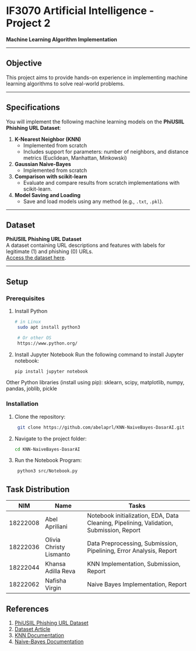 # IF3070 Artificial Intelligence - Project 2  
**Machine Learning Algorithm Implementation**  

---

## Objective  
This project aims to provide hands-on experience in implementing machine learning algorithms to solve real-world problems.  

---

## Specifications  
You will implement the following machine learning models on the **PhiUSIIL Phishing URL Dataset**:  
1. **K-Nearest Neighbor (KNN)**  
   - Implemented from scratch  
   - Includes support for parameters: number of neighbors, and distance metrics (Euclidean, Manhattan, Minkowski)  
2. **Gaussian Naive-Bayes**  
   - Implemented from scratch  
3. **Comparison with scikit-learn**  
   - Evaluate and compare results from scratch implementations with scikit-learn.  
4. **Model Saving and Loading**  
   - Save and load models using any method (e.g., `.txt`, `.pkl`).  

---

## Dataset  
**PhiUSIIL Phishing URL Dataset**  
A dataset containing URL descriptions and features with labels for legitimate (1) and phishing (0) URLs.  
[Access the dataset here](https://archive.ics.uci.edu/dataset/967/phiusiil+phishing+url+dataset).  

---

## Setup  

### Prerequisites  
1. Install Python  
   ```bash  
   # in Linux
    sudo apt install python3

    # Or other OS
    https://www.python.org/

2. Install Jupyter Notebook
Run the following command to install Jupyter notebook:
   ```bash 
   pip install jupyter notebook

Other Python libraries (install using pip): sklearn, scipy, matplotlib, numpy, pandas, joblib, pickle

### Installation
1. Clone the repository:
   ```bash 
    git clone https://github.com/abelaprl/KNN-NaiveBayes-DasarAI.git  
2. Navigate to the project folder:
    ```bash 
    cd KNN-NaiveBayes-DasarAI  
3. Run the Notebook Program:
   ```bash 
    python3 src/Notebook.py  

## Task Distribution  

| NIM      | Name                          | Tasks                                                                 |
|----------|-------------------------------|-----------------------------------------------------------------------|
| 18222008 | Abel Apriliani                | Notebook initialization, EDA, Data Cleaning, Pipelining, Validation, Submission, Report |
| 18222036 | Olivia Christy Lismanto       | Data Preprocessing, Submission, Pipelining, Error Analysis, Report    |
| 18222044 | Khansa Adilla Reva            | KNN Implementation, Submission, Report                                |
| 18222062 | Nafisha Virgin                | Naive Bayes Implementation, Report                                    |
                
## References

1. [PhiUSIIL Phishing URL Dataset](https://archive.ics.uci.edu/dataset/967/phiusiil+phishing+url+dataset)
2. [Dataset Article](https://www.sciencedirect.com/science/article/abs/pii/S0167404823004558?via%3Dihub)
3. [KNN Documentation](https://scikit-learn.org/1.5/modules/neighbors.html)
4. [Naive-Bayes Documentation](https://scikit-learn.org/1.5/modules/naive_bayes.html)

